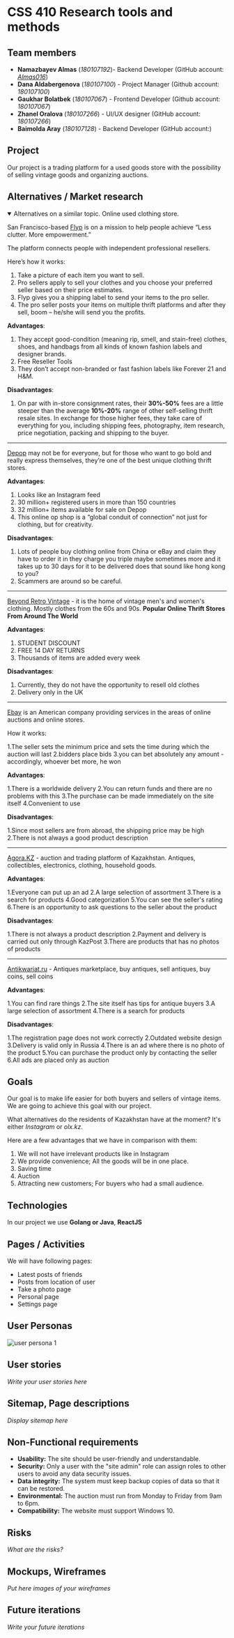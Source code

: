 # CSS 410 Research tools and methods
## Team members
+ **Namazbayev Almas** (*180107192*)- Backend Developer (GitHub account: *[Almas016](https://github.com/Almas016)*)
+ **Dana Aldabergenova** (*180107100*) - Project Manager (Github account: *180107100*)
+ **Gaukhar Bolatbek** (*180107067*) - Frontend Developer (Github account: *180107067*)
+ **Zhanel Oralova** (*180107266*) - UI/UX designer (GitHub account: *180107266*)
+ **Baimolda Aray** (*180107128*) - Backend Developer (GitHub account:)

## Project
Our project is a trading platform for a used goods store with the possibility of selling vintage goods and organizing auctions.

## Alternatives / Market research

<details open>
<summary>Alternatives on a similar topic. Online used clothing store.</summary>

San Francisco-based [Flyp](https://www.joinflyp.com/) is on a mission to help people achieve “Less clutter. More empowerment.”

The platform connects people with independent professional resellers.

Here’s how it works:

1. Take a picture of each item you want to sell.
2. Pro sellers apply to sell your clothes and you choose your preferred seller based on their price estimates.
3. Flyp gives you a shipping label to send your items to the pro seller.
4. The pro seller posts your items on multiple thrift platforms and after they sell, boom – he/she will send you the profits.

**Advantages**:

1. They accept good-condition (meaning rip, smell, and stain-free) clothes, shoes, and handbags from all kinds of known fashion labels and designer brands.
2. Free Reseller Tools
3. They don’t accept non-branded or fast fashion labels like Forever 21 and H&M.

**Disadvantages**:

1. On par with in-store consignment rates, their **30%-50%** fees are a little steeper than the average **10%-20%** range of other self-selling thrift resale sites. In exchange for those higher fees, they take care of everything for you, including shipping fees, photography, item research, price negotiation, packing and shipping to the buyer.

------

[Depop](https://news.depop.com/) may not be for everyone, but for those who want to go bold and really express themselves, they’re one of the best unique clothing thrift stores.

**Advantages**:

1. Looks like an Instagram feed
2. 30 million+ registered users in more than 150 countries
3. 32 million+ items available for sale on Depop
4. This online op shop is a “global conduit of connection” not just for clothing, but for creativity.

**Disadvantages**:

1. Lots of people buy clothing online from China or eBay and claim they have to order it in they charge you triple maybe sometimes more and it takes up to 30 days for it to be delivered does that sound like hong kong to you?
2. Scammers are around so be careful.

------

[Beyond Retro Vintage](https://www.beyondretro.com/?utm_source=Rakuten&utm_medium=affiliates&utm_content=yggSFW0pgtk:Sustainable+Jungle&utm_campaign=10&ranMID=46862&ranEAID=yggSFW0pgtk&ranSiteID=yggSFW0pgtk-3S7BuFfgy2HlQXPKn3vZ7g) - it is the home of vintage men's and women's clothing. Mostly clothes from the 60s and 90s. **Popular Online Thrift Stores From Around The World**

**Advantages**:

1. STUDENT DISCOUNT
2. FREE 14 DAY RETURNS
3. Thousands of items are added every week

**Disadvantages**:

1. Currently, they do not have the opportunity to resell old clothes
2. Delivery only in the UK
 
-----
 
[Ebay](https://www.ebay.com/) is an American company providing services in the areas of online auctions and online stores.
 
How it works:
 
1.The seller sets the minimum price and sets the time during which the auction will last
2.bidders place bids
3.you can bet absolutely any amount - accordingly, whoever bet more, he won

**Advantages**:
 
 1.There is a worldwide delivery
 2.You can return funds and there are no problems with this
 3.The purchase can be made immediately on the site itself
 4.Convenient to use

**Disadvantages**:
 
 1.Since most sellers are from abroad, the shipping price may be high
 2.There is not always a good product description 

------

[Agora.KZ](https://agora.kz/) - auction and trading platform of Kazakhstan. Antiques, collectibles, electronics, clothing, household goods.

**Advantages**:
 
1.Everyone can put up an ad
2.A large selection of assortment
3.There is a search for products
4.Good categorization
5.You can see the seller's rating
6.There is an opportunity to ask questions to the seller about the product

**Disadvantages**:
 
1.There is not always a product description
2.Payment and delivery is carried out only through KazPost
3.There are products that has no photos of products
 
------

[Antikwariat.ru](https://antikwariat.ru) - Antiques marketplace, buy antiques, sell antiques, buy coins, sell coins
 
**Advantages**:
 
1.You can find rare things
2.The site itself has tips for antique buyers
3.A large selection of assortment
4.There is a search for products  

**Disadvantages**:

1.The registration page does not work correctly
2.Outdated website design
3.Delivery is valid only in Russia
4.There is an ad where there is no photo of the product
5.You can purchase the product only by contacting the seller
6.All ads are placed only as auction

</details>

## Goals
Our goal is to make life easier for both buyers and sellers of vintage items. We are going to achieve this goal with our project.

What alternatives do the residents of Kazakhstan have at the moment? It's either *Instagram* or *olx.kz*.

Here are a few advantages that we have in comparison with them:
1) We will not have irrelevant products like in Instagram
2) We provide convenience; All the goods will be in one place.
3) Saving time
4) Auction
5) Attracting new customers; For buyers who had a small audience.

## Technologies
In our project we use **Golang or Java**, **ReactJS**

## Pages / Activities 
We will have following pages:
- Latest posts of friends
- Posts from location of user
- Take a photo page
- Personal page
- Settings page

## User Personas
 ![user persona 1](https://user-images.githubusercontent.com/55758989/154830524-265d3938-95c6-4b4d-b991-4c787934ae02.png)


## User stories

*Write your user stories here*

## Sitemap, Page descriptions

*Display sitemap here*

## Non-Functional requirements
 - **Usability:** The site should be user-friendly and understandable.
 - **Security:** Only a user with the "site admin" role can assign roles to other users to avoid any data security issues.
 - **Data integrity:** The system must keep backup copies of data so that it can be restored.
 - **Environmental:** The auction must run from Monday to Friday from 9am to 6pm.
 - **Compatibility:** The website must support Windows 10.

## Risks
*What are the risks?*

## Mockups, Wireframes
*Put here images of your wireframes*


## Future iterations
*Write your future iterations*
